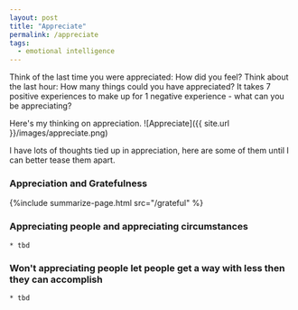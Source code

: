 ```yaml
---
layout: post
title: "Appreciate"
permalink: /appreciate
tags:
  - emotional intelligence
---
```


Think of the last time you were appreciated: How did you feel? Think about the last hour: How many things could you have appreciated? It takes 7 positive experiences to make up for 1 negative experience - what can you be appreciating?

Here's my thinking on appreciation.
![Appreciate]({{ site.url }}/images/appreciate.png)

I have lots of thoughts tied up in appreciation, here are some of them until I can better tease them apart.

### Appreciation and Gratefulness

{%include summarize-page.html src="/grateful" %}

### Appreciating people and appreciating circumstances

    * tbd

### Won't appreciating people let people get a way with less then they can accomplish

    * tbd
